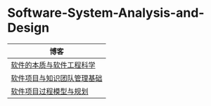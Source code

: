 # Software-System-Analysis-and-Design
| 博客                                                         |
| ------------------------------------------------------------ |
| [软件的本质与软件工程科学](<https://fantasticgold.github.io/2019/03/14/%E7%B3%BB%E7%BB%9F%E5%88%86%E6%9E%90%E4%B8%8E%E8%AE%BE%E8%AE%A1-%E4%BD%9C%E4%B8%9A1/>) |
| [软件项目与知识团队管理基础](<https://fantasticgold.github.io/2019/03/16/%E7%B3%BB%E7%BB%9F%E5%88%86%E6%9E%90%E4%B8%8E%E8%AE%BE%E8%AE%A1-%E4%BD%9C%E4%B8%9A2/>) |
| [软件项目过程模型与规划](<https://fantasticgold.github.io/2019/03/16/%E7%B3%BB%E7%BB%9F%E5%88%86%E6%9E%90%E4%B8%8E%E8%AE%BE%E8%AE%A1-%E4%BD%9C%E4%B8%9A3/>) |



